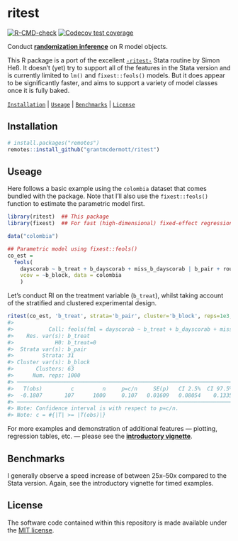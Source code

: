 
<!-- README.md is generated from README.Rmd. Please edit that file -->

# ritest

<!-- badges: start -->

[![R-CMD-check](https://github.com/grantmcdermott/ritest/workflows/R-CMD-check/badge.svg)](https://github.com/grantmcdermott/ritest/actions)
[![Codecov test
coverage](https://codecov.io/gh/grantmcdermott/ritest/branch/master/graph/badge.svg)](https://app.codecov.io/gh/grantmcdermott/ritest?branch=master)
<!-- badges: end -->

Conduct [**randomization
inference**](https://dimewiki.worldbank.org/Randomization_Inference) on
R model objects.

This R package is a port of the excellent
[`-ritest-`](https://github.com/simonheb/ritest) Stata routine by Simon
Heß. It doesn’t (yet) try to support all of the features in the Stata
version and is currently limited to `lm()` and `fixest::feols()` models.
But it does appear to be significantly faster, and aims to support a
variety of model classes once it is fully baked.

[`Installation`](#Installation) \| [`Useage`](#Useage) \|
[`Benchmarks`](#Benchmarks) \| [`License`](#)

## Installation

``` r
# install.packages("remotes")
remotes::install_github("grantmcdermott/ritest")
```

## Useage

Here follows a basic example using the `colombia` dataset that comes
bundled with the package. Note that I’ll also use the `fixest::feols()`
function to estimate the parametric model first.

``` r
library(ritest)  ## This package
library(fixest)  ## For fast (high-dimensional) fixed-effect regressions

data("colombia")

## Parametric model using fixest::feols()
co_est = 
  feols(
    dayscorab ~ b_treat + b_dayscorab + miss_b_dayscorab | b_pair + round2 + round3, 
    vcov = ~b_block, data = colombia
    )
```

Let’s conduct RI on the treatment variable (`b_treat`), whilst taking
account of the stratified and clustered experimental design.

``` r
ritest(co_est, 'b_treat', strata='b_pair', cluster='b_block', reps=1e3, seed=1234)
#> 
#>           Call: feols(fml = dayscorab ~ b_treat + b_dayscorab + miss_b_dayscorab | b_pair + round2 + round3, data = colombia, vcov = ~b_block)
#>    Res. var(s): b_treat
#>             H0: b_treat=0
#>  Strata var(s): b_pair
#>         Strata: 31
#> Cluster var(s): b_block
#>       Clusters: 63
#>      Num. reps: 1000
#> ──────────────────────────────────────────────────────────────────────────────── 
#>   T(obs)         c         n     p=c/n     SE(p)   CI 2.5%  CI 97.5%  
#>  -0.1807       107      1000     0.107   0.01609   0.08054    0.1335  
#> ──────────────────────────────────────────────────────────────────────────────── 
#> Note: Confidence interval is with respect to p=c/n. 
#> Note: c = #{|T| >= |T(obs)|}
```

For more examples and demonstration of additional features — plotting,
regression tables, etc. — please see the [**introductory
vignette**](http://grantmcdermott.com/ritest/articles/ritest.html).

## Benchmarks

I generally observe a speed increase of between 25x–50x compared to the
Stata version. Again, see the introductory vignette for timed examples.

## License

The software code contained within this repository is made available
under the [MIT license](http://opensource.org/licenses/mit-license.php).
